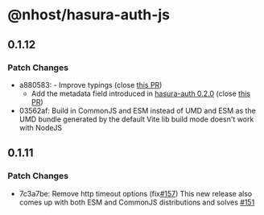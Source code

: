 # @nhost/hasura-auth-js

## 0.1.12

### Patch Changes

- a880583: - Improve typings (close [this PR](https://github.com/nhost/hasura-auth-js/pull/15))
  - Add the metadata field introduced in [hasura-auth 0.2.0](https://github.com/nhost/hasura-auth/releases/tag/v0.2.0) (close [this PR](https://github.com/nhost/hasura-auth-js/pull/18))
- 03562af: Build in CommonJS and ESM instead of UMD and ESM as the UMD bundle generated by the default Vite lib build mode doesn't work with NodeJS

## 0.1.11

### Patch Changes

- 7c3a7be: Remove http timeout options (fix[#157](https://github.com/nhost/nhost/issues/157))
  This new release also comes up with both ESM and CommonJS distributions and solves [#151](https://github.com/nhost/nhost/issues/151)
